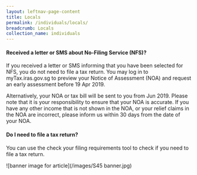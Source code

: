 ```yaml
---
layout: leftnav-page-content
title: Locals
permalink: /individuals/locals/
breadcrumb: Locals
collection_name: individuals
---
```


#### Received a letter or SMS about No-Filing Service (NFS)?
If you received a letter or SMS informing that you have been selected for NFS, you do not need to file a tax return. You may log in to myTax.iras.gov.sg to preview your Notice of Assessment (NOA) and request  an early assessment before 19 Apr 2019.
 
 Alternatively, your NOA or tax bill will be sent to you from Jun 2019. Please note that it is your responsibility to ensure that your NOA is accurate. If you have any other income that is not shown in the NOA, or your relief claims in the NOA are incorrect, please inform us within 30 days from the date of your NOA.

#### Do I need to file a tax return?
 You can use the check your filing requirements tool to check if you need to file a tax return.

![banner image for article](/images/S45 banner.jpg)
